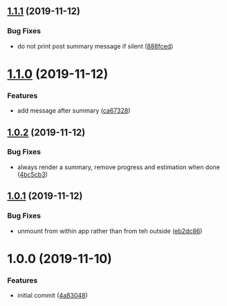 ## [1.1.1](https://github.com/jest-community/jest-react-reporter/compare/v1.1.0...v1.1.1) (2019-11-12)

### Bug Fixes

- do not print post summary message if silent
  ([888fced](https://github.com/jest-community/jest-react-reporter/commit/888fced1c9ff1c01c90a4a5bccd528c73fd06962))

# [1.1.0](https://github.com/jest-community/jest-react-reporter/compare/v1.0.2...v1.1.0) (2019-11-12)

### Features

- add message after summary
  ([ca67328](https://github.com/jest-community/jest-react-reporter/commit/ca67328ef616fb1d549a5c5d2aa0a408cbf10b0f))

## [1.0.2](https://github.com/jest-community/jest-react-reporter/compare/v1.0.1...v1.0.2) (2019-11-12)

### Bug Fixes

- always render a summary, remove progress and estimation when done
  ([4bc5cb3](https://github.com/jest-community/jest-react-reporter/commit/4bc5cb33d8b250c361e9812cd991ca0cb714536d))

## [1.0.1](https://github.com/jest-community/jest-react-reporter/compare/v1.0.0...v1.0.1) (2019-11-12)

### Bug Fixes

- unmount from within app rather than from teh outside
  ([eb2dc86](https://github.com/jest-community/jest-react-reporter/commit/eb2dc8676089c75142b72275a764cac3d9f72091))

# 1.0.0 (2019-11-10)

### Features

- initial commit
  ([4a83048](https://github.com/jest-community/jest-react-reporter/commit/4a8304892e28b1a12d97bca8ad1e61db878d09b8))

